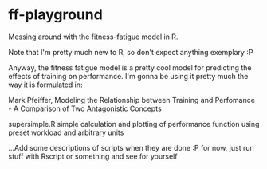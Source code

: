 # ff-playground
Messing around with the fitness-fatigue model in R.

Note that I'm pretty much new to R, so don't expect anything exemplary :P

Anyway, the fitness fatigue model is a pretty cool model for predicting the effects of training on performance. I'm gonna be using it pretty much the way it is formulated in:

Mark Pfeiffer, Modeling the Relationship between Training and Perfomance - A Comparison of Two Antagonistic Concepts

supersimple.R
simple calculation and plotting of performance function using preset workload and arbitrary units

...Add some descriptions of scripts when they are done :P
for now, just run stuff with Rscript or something and see for yourself
